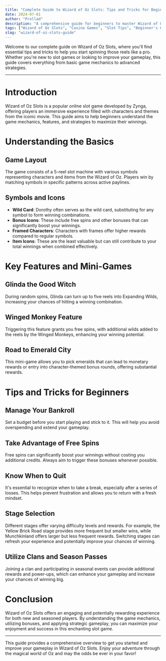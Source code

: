 ```yaml
---
title: "Complete Guide to Wizard of Oz Slots: Tips and Tricks for Beginners"
date: 2024-07-01
author: "Prollad"
description: "A comprehensive guide for beginners to master Wizard of Oz Slots with essential tips and strategies."
tags: ["Wizard of Oz Slots", "Casino Games", "Slot Tips", "Beginner's Guide"]
slag: "wizard-of-oz-slots-guide"
---
```


Welcome to our complete guide on Wizard of Oz Slots, where you'll find essential tips and tricks to help you start spinning those reels like a pro. Whether you're new to slot games or looking to improve your gameplay, this guide covers everything from basic game mechanics to advanced strategies.

---

# Introduction

Wizard of Oz Slots is a popular online slot game developed by Zynga, offering players an immersive experience filled with characters and themes from the iconic movie. This guide aims to help beginners understand the game mechanics, features, and strategies to maximize their winnings.

# Understanding the Basics

## Game Layout
The game consists of a 5-reel slot machine with various symbols representing characters and items from the Wizard of Oz. Players win by matching symbols in specific patterns across active paylines.

## Symbols and Icons
- **Wild Card**: Dorothy often serves as the wild card, substituting for any symbol to form winning combinations.
- **Bonus Icons**: These include free spins and other bonuses that can significantly boost your winnings.
- **Framed Characters**: Characters with frames offer higher rewards compared to regular symbols.
- **Item Icons**: These are the least valuable but can still contribute to your total winnings when combined effectively.

# Key Features and Mini-Games

## Glinda the Good Witch
During random spins, Glinda can turn up to five reels into Expanding Wilds, increasing your chances of hitting a winning combination.

## Winged Monkey Feature
Triggering this feature grants you free spins, with additional wilds added to the reels by the Winged Monkeys, enhancing your winning potential.

## Road to Emerald City
This mini-game allows you to pick emeralds that can lead to monetary rewards or entry into character-themed bonus rounds, offering substantial rewards.

# Tips and Tricks for Beginners

## Manage Your Bankroll
Set a budget before you start playing and stick to it. This will help you avoid overspending and extend your gameplay.

## Take Advantage of Free Spins
Free spins can significantly boost your winnings without costing you additional credits. Always aim to trigger these bonuses whenever possible.

## Know When to Quit
It's essential to recognize when to take a break, especially after a series of losses. This helps prevent frustration and allows you to return with a fresh mindset.

## Stage Selection
Different stages offer varying difficulty levels and rewards. For example, the Yellow Brick Road stage provides more frequent but smaller wins, while Munchkinland offers larger but less frequent rewards. Switching stages can refresh your experience and potentially improve your chances of winning.

## Utilize Clans and Season Passes
Joining a clan and participating in seasonal events can provide additional rewards and power-ups, which can enhance your gameplay and increase your chances of winning big.

# Conclusion

Wizard of Oz Slots offers an engaging and potentially rewarding experience for both new and seasoned players. By understanding the game mechanics, utilizing bonuses, and applying strategic gameplay, you can maximize your enjoyment and success in this enchanting slot game.

---

This guide provides a comprehensive overview to get you started and improve your gameplay in Wizard of Oz Slots. Enjoy your adventure through the magical world of Oz and may the odds be ever in your favor!